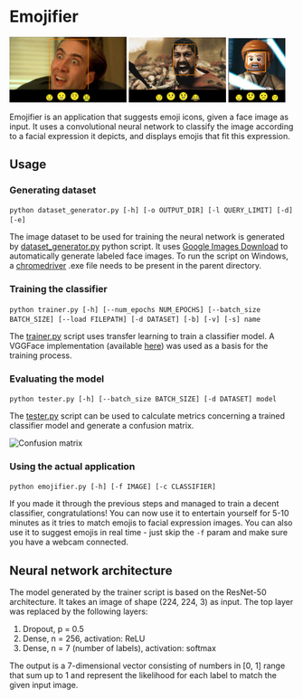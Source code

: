 # Emojifier

<img src="img/example1.png" width=41%> <img src="img/example2.png" width=34.25%> <img src="img/example3.png" width=20%>

Emojifier is an application that suggests emoji icons, given a face image as input. It uses a convolutional neural network to classify the image according to a facial expression it depicts, and displays emojis that fit this expression.

## Usage

### Generating dataset

```python dataset_generator.py [-h] [-o OUTPUT_DIR] [-l QUERY_LIMIT] [-d] [-e]```

The image dataset to be used for training the neural network is generated by [dataset_generator.py](https://github.com/Agere98/Emojifier/blob/master/dataset_generator.py) python script. It uses [Google Images Download](https://google-images-download.readthedocs.io/en/latest/index.html) to automatically generate labeled face images. To run the script on Windows, a [chromedriver](https://chromedriver.chromium.org/) .exe file needs to be present in the parent directory.

### Training the classifier

```python trainer.py [-h] [--num_epochs NUM_EPOCHS] [--batch_size BATCH_SIZE] [--load FILEPATH] [-d DATASET] [-b] [-v] [-s] name```

The [trainer.py](https://github.com/Agere98/Emojifier/blob/master/trainer.py) script uses transfer learning to train a classifier model. A VGGFace implementation (available [here](https://github.com/rcmalli/keras-vggface)) was used as a basis for the training process.

### Evaluating the model

```python tester.py [-h] [--batch_size BATCH_SIZE] [-d DATASET] model```

The [tester.py](https://github.com/Agere98/Emojifier/blob/master/tester.py) script can be used to calculate metrics concerning a trained classifier model and generate a confusion matrix.

![Confusion matrix](img/matrix.png)

### Using the actual application

```python emojifier.py [-h] [-f IMAGE] [-c CLASSIFIER]```

If you made it through the previous steps and managed to train a decent classifier, congratulations! You can now use it to entertain yourself for 5-10 minutes as it tries to match emojis to facial expression images. You can also use it to suggest emojis in real time - just skip the `-f` param and make sure you have a webcam connected.

## Neural network architecture

The model generated by the trainer script is based on the ResNet-50 architecture. It takes an image of shape (224, 224, 3) as input. The top layer was replaced by the following layers:

1. Dropout, p = 0.5
2. Dense, n = 256, activation: ReLU
3. Dense, n = 7 (number of labels), activation: softmax

The output is a 7-dimensional vector consisting of numbers in [0, 1] range that sum up to 1 and represent the likelihood for each label to match the given input image.
